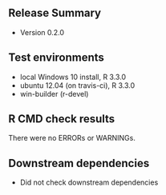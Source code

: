 ## Release Summary
* Version 0.2.0

## Test environments
* local Windows 10 install, R 3.3.0
* ubuntu 12.04 (on travis-ci), R 3.3.0
* win-builder (r-devel)

## R CMD check results
There were no ERRORs or WARNINGs.

## Downstream dependencies
*  Did not check downstream dependencies

